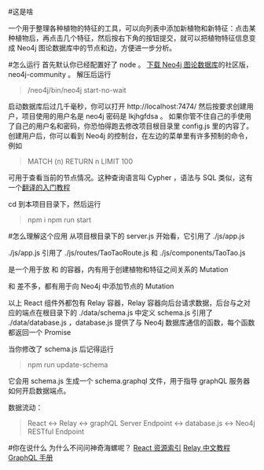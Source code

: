 #这是啥

一个用于整理各种植物的特征的工具，可以向列表中添加新植物和新特征：点击某种植物后，再点击几个特征，然后按右下角的按钮提交，就可以把植物特征信息变成 Neo4j 图论数据库中的节点和边，方便进一步分析。

#怎么运行
首先默认你已经配置好了 node 。
[下载 Neo4j 图论数据库](http://neo4j.com/download/)的社区版，neo4j-community 。
解压后运行 
> /neo4j/bin/neo4j start-no-wait

启动数据库后过几千毫秒，你可以打开 http://localhost:7474/ 然后按要求创建用户，项目使用的用户名是 neo4j 密码是 lkjhgfdsa 。
如果你管不住自己的手使用了自己的用户名和密码，你恐怕得跑去修改项目根目录里 config.js 里的内容了。
创建用户后，你可以看到 Neo4j 的控制台，在左边的菜单里有许多预制的命令，例如
> MATCH (n) RETURN n LIMIT 100

可用于查看当前的节点情况。这种查询语言叫 Cypher ，语法与 SQL 类似，这有一个[翻译的入门教程](https://github.com/linonetwo/neo4j-tutorial-Chinese)
  

cd 到本项目目录下，然后运行
> npm i
> npm run start

#怎么理解这个应用
从项目根目录下的 server.js 开始看，它引用了 ./js/app.js

./js/app.js 引用了 ./js/routes/TaoTaoRoute.js 和 ./js/components/TaoTao.js

<TaoTao /> 是一个用于放 <FeaturePanel/> <PlantPanel/> 和 <RelationshipPanel/> 的容器，内有用于创建植物和特征之间关系的 Mutation 
  

<FeaturePanel/> 和 <PlantPanel/> 差不多，都有用于向 Neo4j 中添加节点的 Mutation 
  
以上 React 组件外都包有 Relay 容器，Relay 容器向后台请求数据，后台与之对应的端点在根目录下的 ./data/schema.js 中定义
schema.js 引用了 ./data/database.js ，database.js 提供了与 Neo4j 数据库通信的函数，每个函数都返回一个 Promise 

当你修改了 schema.js 后记得运行
> npm run update-schema

它会用 schema.js 生成一个 schema.graphql 文件，用于指导 graphQL 服务器如何开启数据端点。
  
数据流动：
> React <-> Relay <-> graphQL Server Endpoint <-> database.js <-> Neo4j RESTful Endpoint

#你在说什么
为什么不问问神奇海螺呢？
[React 资源索引](http://nav.react-china.org/)
[Relay 中文教程](https://github.com/lineves/Relay-Tutorial-Chinese)
[ GraphQL 手册](http://graphql.org/docs/api-reference-type-system/)
